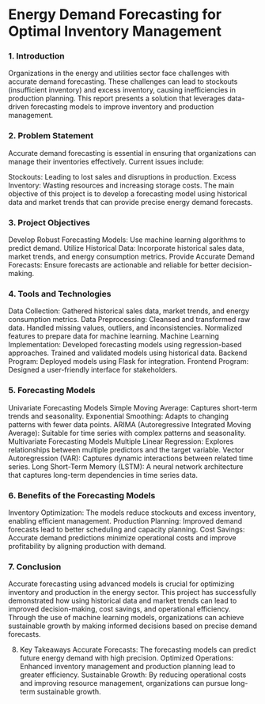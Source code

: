 # Energy Demand Forecasting for Optimal Inventory Management
### 1. Introduction
Organizations in the energy and utilities sector face challenges with accurate demand forecasting. These challenges can lead to stockouts (insufficient inventory) and excess inventory, causing inefficiencies in production planning. This report presents a solution that leverages data-driven forecasting models to improve inventory and production management.

### 2. Problem Statement
Accurate demand forecasting is essential in ensuring that organizations can manage their inventories effectively. Current issues include:

Stockouts: Leading to lost sales and disruptions in production.
Excess Inventory: Wasting resources and increasing storage costs.
The main objective of this project is to develop a forecasting model using historical data and market trends that can provide precise energy demand forecasts.

### 3. Project Objectives
Develop Robust Forecasting Models: Use machine learning algorithms to predict demand.
Utilize Historical Data: Incorporate historical sales data, market trends, and energy consumption metrics.
Provide Accurate Demand Forecasts: Ensure forecasts are actionable and reliable for better decision-making.
### 4. Tools and Technologies
Data Collection: Gathered historical sales data, market trends, and energy consumption metrics.
Data Preprocessing:
Cleansed and transformed raw data.
Handled missing values, outliers, and inconsistencies.
Normalized features to prepare data for machine learning.
Machine Learning Implementation:
Developed forecasting models using regression-based approaches.
Trained and validated models using historical data.
Backend Program: Deployed models using Flask for integration.
Frontend Program: Designed a user-friendly interface for stakeholders.
### 5. Forecasting Models
Univariate Forecasting Models
Simple Moving Average: Captures short-term trends and seasonality.
Exponential Smoothing: Adapts to changing patterns with fewer data points.
ARIMA (Autoregressive Integrated Moving Average): Suitable for time series with complex patterns and seasonality.
Multivariate Forecasting Models
Multiple Linear Regression: Explores relationships between multiple predictors and the target variable.
Vector Autoregression (VAR): Captures dynamic interactions between related time series.
Long Short-Term Memory (LSTM): A neural network architecture that captures long-term dependencies in time series data.
### 6. Benefits of the Forecasting Models
Inventory Optimization: The models reduce stockouts and excess inventory, enabling efficient management.
Production Planning: Improved demand forecasts lead to better scheduling and capacity planning.
Cost Savings: Accurate demand predictions minimize operational costs and improve profitability by aligning production with demand.
### 7. Conclusion
Accurate forecasting using advanced models is crucial for optimizing inventory and production in the energy sector. This project has successfully demonstrated how using historical data and market trends can lead to improved decision-making, cost savings, and operational efficiency. Through the use of machine learning models, organizations can achieve sustainable growth by making informed decisions based on precise demand forecasts.

8. Key Takeaways
Accurate Forecasts: The forecasting models can predict future energy demand with high precision.
Optimized Operations: Enhanced inventory management and production planning lead to greater efficiency.
Sustainable Growth: By reducing operational costs and improving resource management, organizations can pursue long-term sustainable growth.
